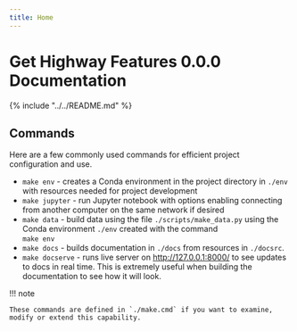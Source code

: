 ```yaml
---
title: Home
---
```

# Get Highway Features 0.0.0 Documentation

{% include "../../README.md" %}

## Commands

Here are a few commonly used commands for efficient project configuration and use.

* `make env` - creates a Conda environment in the project directory in `./env` with resources needed for project development
* `make jupyter` - run Jupyter notebook with options enabling connecting from another computer on the same network if desired
* `make data` - build data using the file `./scripts/make_data.py` using the Conda environment `./env` created with the command    
  `make env`
* `make docs` - builds documentation in `./docs` from resources in `./docsrc`.
* `make docserve` - runs live server on http://127.0.0.1:8000/ to see updates to docs in real
  time. This is extremely useful when building the documentation to see how it will look.

!!! note

    These commands are defined in `./make.cmd` if you want to examine, modify or extend this capability.
